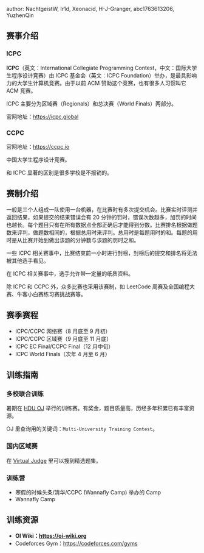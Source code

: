 author: NachtgeistW, Ir1d, Xeonacid, H-J-Granger, abc1763613206, YuzhenQin

## 赛事介绍

### ICPC

**ICPC**（英文：International Collegiate Programming Contest，中文：国际大学生程序设计竞赛）由 ICPC 基金会（英文：ICPC Foundation）举办，是最具影响力的大学生计算机竞赛。由于以前 ACM 赞助这个竞赛，也有很多人习惯叫它 ACM 竞赛。

ICPC 主要分为区域赛（Regionals）和总决赛（World Finals）两部分。

官网地址：<https://icpc.global>

### CCPC

官网地址：<https://ccpc.io>

中国大学生程序设计竞赛。

和 ICPC 显著的区别是很多学校是不报销的。

## 赛制介绍

一般是三个人组成一队使用一台机器，在比赛时有多次提交机会。比赛实时评测并返回结果，如果提交的结果错误会有 20 分钟的罚时，错误次数越多，加罚的时间也越长。每个题目只有在所有数据点全部正确后才能得到分数。比赛排名根据做题数来评判，做题数相同的，根据总用时来评判。总用时是每题用时的和。每题的用时是从比赛开始到做出该题的分钟数与该题的罚时之和。

一些 ICPC 相关赛事中，比赛结束前一小时进行封榜，封榜后的提交和排名将无法被其他选手看见。

在 ICPC 相关赛事中，选手允许带一定量的纸质资料。

除 ICPC 和 CCPC 外，众多比赛也采用该赛制，如 LeetCode 周赛及全国编程大赛、牛客小白赛练习赛挑战赛等。

## 赛季赛程

-   ICPC/CCPC 网络赛（8 月底至 9 月初）
-   ICPC/CCPC 区域赛（9 月底至 11 月底）
-   ICPC EC Final/CCPC Final（12 月中旬）
-   ICPC World Finals（次年 4 月至 6 月）

## 训练指南

### 多校联合训练

暑期在 [HDU OJ](http://acm.hdu.edu.cn) 举行的训练赛。有奖金，题目质量高，历经多年积累已有丰富资源。

OJ 里查询用的关键词：`Multi-University Training Contest`。

### 国内区域赛

在 [Virtual Judge](https://vjudge.net/) 里可以搜到精选题集。

### 训练营

-   寒假的时候头条/清华/CCPC (Wannafly Camp) 举办的 Camp
-   Wannafly Camp

## 训练资源

-   **OI Wiki：<https://oi-wiki.org>**
-   Codeforces Gym：<https://codeforces.com/gyms>

